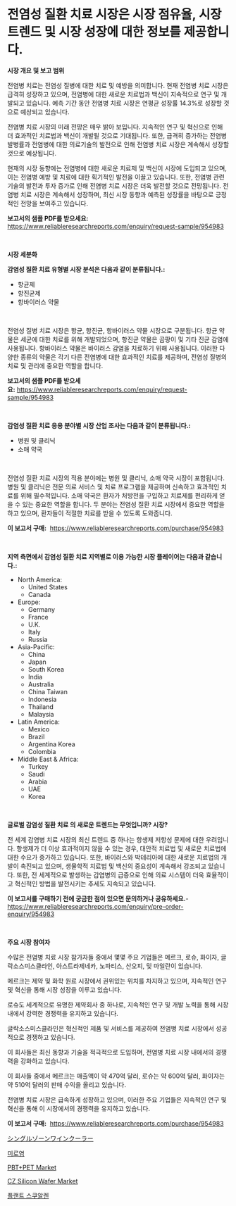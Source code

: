 <p><h1>전염성 질환 치료 시장은 시장 점유율, 시장 트렌드 및 시장 성장에 대한 정보를 제공합니다.</h1></p><p><strong>시장 개요 및 보고 범위</strong></p>
<p><p>전염병 치료는 전염성 질병에 대한 치료 및 예방을 의미합니다. 현재 전염병 치료 시장은 급격히 성장하고 있으며, 전염병에 대한 새로운 치료법과 백신이 지속적으로 연구 및 개발되고 있습니다. 예측 기간 동안 전염병 치료 시장은 연평균 성장률 14.3%로 성장할 것으로 예상되고 있습니다.</p><p>전염병 치료 시장의 미래 전망은 매우 밝아 보입니다. 지속적인 연구 및 혁신으로 인해 더 효과적인 치료법과 백신이 개발될 것으로 기대됩니다. 또한, 급격히 증가하는 전염병 발병률과 전염병에 대한 의료기술의 발전으로 인해 전염병 치료 시장은 계속해서 성장할 것으로 예상됩니다.</p><p>현재의 시장 동향에는 전염병에 대한 새로운 치료제 및 백신이 시장에 도입되고 있으며, 이는 전염병 예방 및 치료에 대한 획기적인 발전을 이끌고 있습니다. 또한, 전염병 관련 기술의 발전과 투자 증가로 인해 전염병 치료 시장은 더욱 발전할 것으로 전망됩니다. 전염병 치료 시장은 계속해서 성장하며, 최신 시장 동향과 예측된 성장률을 바탕으로 긍정적인 전망을 보여주고 있습니다.</p></p>
<p><strong>보고서의 샘플 PDF를 받으세요:</strong> <a href="https://www.reliableresearchreports.com/enquiry/request-sample/954983">https://www.reliableresearchreports.com/enquiry/request-sample/954983</a></p>
<p>&nbsp;</p>
<p><strong>시장 세분화</strong></p>
<p><strong>감염성 질환 치료 유형별 시장 분석은 다음과 같이 분류됩니다.:</strong></p>
<p><ul><li>항균제</li><li>항진균제</li><li>항바이러스 약물</li></ul></p>
<p>&nbsp;</p>
<p><p>전염성 질병 치료 시장은 항균, 항진균, 항바이러스 약물 시장으로 구분됩니다. 항균 약물은 세균에 대한 치료를 위해 개발되었으며, 항진균 약물은 곰팡이 및 기타 진균 감염에 사용됩니다. 항바이러스 약물은 바이러스 감염을 치료하기 위해 사용됩니다. 이러한 다양한 종류의 약물은 각기 다른 전염병에 대한 효과적인 치료를 제공하며, 전염성 질병의 치료 및 관리에 중요한 역할을 합니다.</p></p>
<p><strong>보고서의 샘플 PDF를 받으세요:</strong>&nbsp;<a href="https://www.reliableresearchreports.com/enquiry/request-sample/954983">https://www.reliableresearchreports.com/enquiry/request-sample/954983</a></p>
<p>&nbsp;</p>
<p><strong> 감염성 질환 치료 응용 분야별 시장 산업 조사는 다음과 같이 분류됩니다.:</strong></p>
<p><ul><li>병원 및 클리닉</li><li>소매 약국</li></ul></p>
<p>&nbsp;</p>
<p><p>전염성 질환 치료 시장의 적용 분야에는 병원 및 클리닉, 소매 약국 시장이 포함됩니다. 병원 및 클리닉은 전문 의료 서비스 및 치료 프로그램을 제공하며 신속하고 효과적인 치료를 위해 필수적입니다. 소매 약국은 환자가 처방전을 구입하고 치료제를 편리하게 얻을 수 있는 중요한 역할을 합니다. 두 분야는 전염성 질환 치료 시장에서 중요한 역할을 하고 있으며, 환자들이 적절한 치료를 받을 수 있도록 도와줍니다.</p></p>
<p><strong>이 보고서 구매:</strong>&nbsp; <a href="https://www.reliableresearchreports.com/purchase/954983">https://www.reliableresearchreports.com/purchase/954983</a></p>
<p>&nbsp;</p>
<p><strong>지역 측면에서 감염성 질환 치료 지역별로 이용 가능한 시장 플레이어는 다음과 같습니다.:</strong></p>
<p><ul>
    <li>
        North America:
        <ul>
            <li>United States</li>
            <li>Canada</li>
        </ul>
    </li>
    <li>
        Europe:
        <ul>
            <li>Germany</li>
            <li>France</li>
            <li>U.K.</li>
            <li>Italy</li>
            <li>Russia</li>
        </ul>
    </li>
    <li>
        Asia-Pacific:
        <ul>
            <li>China</li>
            <li>Japan</li>
            <li>South Korea</li>
            <li>India</li>
            <li>Australia</li>
            <li>China Taiwan</li>
            <li>Indonesia</li>
            <li>Thailand</li>
            <li>Malaysia</li>
        </ul>
    </li>
    <li>
        Latin America:
        <ul>
            <li>Mexico</li>
            <li>Brazil</li>
            <li>Argentina Korea</li>
            <li>Colombia</li>
        </ul>
    </li>
    <li>
        Middle East & Africa:
        <ul>
            <li>Turkey</li>
            <li>Saudi</li>
            <li>Arabia</li>
            <li>UAE</li>
            <li>Korea</li>
        </ul>
    </li>
    </ul></p>
<p>&nbsp;</p>
<p><strong>글로벌 감염성 질환 치료 의 새로운 트렌드는 무엇입니까? 시장?</strong></p>
<p><p>전 세계 감염병 치료 시장의 최신 트렌드 중 하나는 항생제 저항성 문제에 대한 우려입니다. 항생제가 더 이상 효과적이지 않을 수 있는 경우, 대안적 치료법 및 새로운 치료법에 대한 수요가 증가하고 있습니다. 또한, 바이러스와 박테리아에 대한 새로운 치료법의 개발이 촉진되고 있으며, 생물학적 치료법 및 백신의 중요성이 계속해서 강조되고 있습니다. 또한, 전 세계적으로 발생하는 감염병의 급증으로 인해 의료 시스템이 더욱 효율적이고 혁신적인 방법을 발전시키는 추세도 지속되고 있습니다.</p></p>
<p><strong>이 보고서를 구매하기 전에 궁금한 점이 있으면 문의하거나 공유하세요.</strong>- <a href="https://www.reliableresearchreports.com/enquiry/pre-order-enquiry/954983">https://www.reliableresearchreports.com/enquiry/pre-order-enquiry/954983</a></p>
<p>&nbsp;</p>
<p><strong>주요 시장 참여자</strong></p>
<p><p>수많은 전염병 치료 시장 참가자들 중에서 몇몇 주요 기업들은 메르크, 로슈, 화이자, 글락소스미스클라인, 아스트라제네카, 노파티스, 산오피, 및 마일란이 있습니다.</p><p>메르크는 제약 및 화학 원료 시장에서 권위있는 위치를 차지하고 있으며, 지속적인 연구 및 혁신을 통해 시장 성장을 이루고 있습니다.</p><p>로슈도 세계적으로 유명한 제약회사 중 하나로, 지속적인 연구 및 개발 노력을 통해 시장 내에서 강력한 경쟁력을 유지하고 있습니다.</p><p>글락소스미스클라인은 혁신적인 제품 및 서비스를 제공하여 전염병 치료 시장에서 성공적으로 경쟁하고 있습니다.</p><p>이 회사들은 최신 동향과 기술을 적극적으로 도입하며, 전염병 치료 시장 내에서의 경쟁력을 강화하고 있습니다.</p><p>이 회사들 중에서 메르크는 매출액이 약 470억 달러, 로슈는 약 600억 달러, 화이자는 약 510억 달러의 판매 수익을 올리고 있습니다.</p><p>전염병 치료 시장은 급속하게 성장하고 있으며, 이러한 주요 기업들은 지속적인 연구 및 혁신을 통해 이 시장에서의 경쟁력을 유지하고 있습니다.</p></p>
<p><strong>이 보고서 구매:</strong>&nbsp;&nbsp;<a href="https://www.reliableresearchreports.com/purchase/954983">https://www.reliableresearchreports.com/purchase/954983</a></p>
<p><p><a href="https://medium.com/@kelsitorphy644/%E3%82%B7%E3%83%B3%E3%82%B0%E3%83%AB%E3%82%BE%E3%83%BC%E3%83%B3%E3%83%AF%E3%82%A4%E3%83%B3%E3%82%AF%E3%83%BC%E3%83%A9%E3%83%BC%E5%B8%82%E5%A0%B4%E8%AA%BF%E6%9F%BB%E3%83%AC%E3%83%9D%E3%83%BC%E3%83%88%E3%81%AF-%E3%81%93%E3%81%AE%E5%B8%82%E5%A0%B4%E3%81%AE%E6%9C%80%E6%96%B0%E3%81%AE%E3%83%88%E3%83%AC%E3%83%B3%E3%83%89%E3%81%A8%E6%88%90%E9%95%B7%E6%A9%9F%E4%BC%9A%E3%82%92%E6%98%8E%E3%82%89%E3%81%8B%E3%81%AB%E3%81%97%E3%81%BE%E3%81%99-79e7a72ad3fd">シングルゾーンワインクーラー</a></p><p><a href="https://github.com/vsap75a286l/Market-Research-Report-List-1/blob/main/8244976185387.md">미로염</a></p><p><a href="https://five-trouble-98a.notion.site/PBT-PET-Market-Offer-Valuable-Insights-into-Market-Size-Market-Share-Market-Trends-and-Projection-243bce3b8f634bd4ba21c8cfab6c6414">PBT+PET Market</a></p><p><a href="https://view.publitas.com/reportprime-1/cz-silicon-wafer-market-research-report-the-key-to-successful-business-strategy-forecasted-for-period-from-2024-2031/">CZ Silicon Wafer Market</a></p><p><a href="https://medium.com/@josephweaver29/%EC%8B%9D%EB%AC%BC-%EC%8A%A4%EC%BF%A0%EC%95%8C%EB%9E%80-%EC%8B%9C%EC%9E%A5-%EA%B7%9C%EB%AA%A8-%EB%B0%8F-%EC%8B%9C%EC%9E%A5-%EB%8F%99%ED%96%A5-%EC%A0%84%EC%B2%B4-%EC%82%B0%EC%97%85-%EA%B0%9C%EC%9A%94-2024-2031-ff07c85a0b82">플랜트 스쿠알렌</a></p></p>
